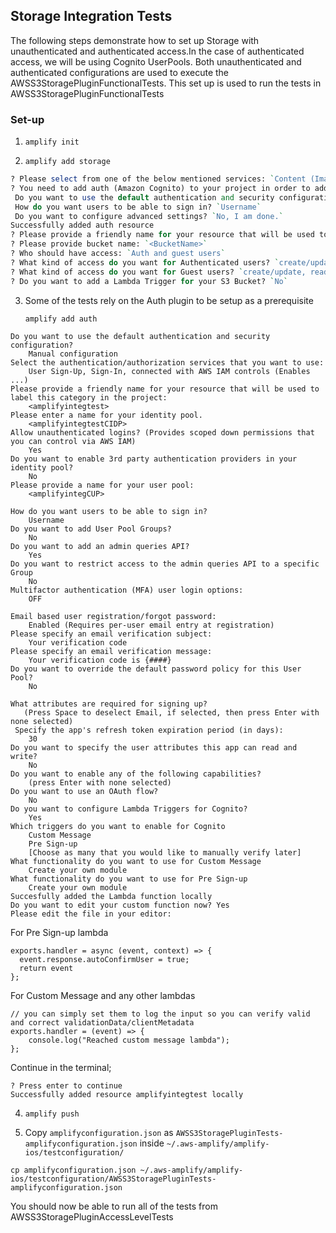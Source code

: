 ## Storage Integration Tests

The following steps demonstrate how to set up Storage with unauthenticated and authenticated access.In the case of authenticated access, we will be using Cognito UserPools. Both unauthenticated and authenticated configurations are used to execute the AWSS3StoragePluginFunctionalTests. This set up is used to run the tests in AWSS3StoragePluginFunctionalTests


### Set-up

1. `amplify init`

2. `amplify add storage`

```perl
? Please select from one of the below mentioned services: `Content (Images, audio, video, etc.)`
? You need to add auth (Amazon Cognito) to your project in order to add storage for user files. Do you want to add auth now? `Yes`
 Do you want to use the default authentication and security configuration? `Default configuration`
 How do you want users to be able to sign in? `Username`
 Do you want to configure advanced settings? `No, I am done.`
Successfully added auth resource
? Please provide a friendly name for your resource that will be used to label this category in the project: `s3f34a5918`
? Please provide bucket name: `<BucketName>`
? Who should have access: `Auth and guest users`
? What kind of access do you want for Authenticated users? `create/update, read, delete`
? What kind of access do you want for Guest users? `create/update, read, delete`
? Do you want to add a Lambda Trigger for your S3 Bucket? `No`
```

3. Some of the tests rely on the Auth plugin to be setup as a prerequisite

    `amplify add auth`

```
Do you want to use the default authentication and security configuration? 
    Manual configuration
Select the authentication/authorization services that you want to use: 
    User Sign-Up, Sign-In, connected with AWS IAM controls (Enables ...)
Please provide a friendly name for your resource that will be used to label this category in the project: 
    <amplifyintegtest>
Please enter a name for your identity pool. 
    <amplifyintegtestCIDP>
Allow unauthenticated logins? (Provides scoped down permissions that you can control via AWS IAM) 
    Yes
Do you want to enable 3rd party authentication providers in your identity pool? 
    No
Please provide a name for your user pool: 
    <amplifyintegCUP>

How do you want users to be able to sign in? 
    Username
Do you want to add User Pool Groups? 
    No
Do you want to add an admin queries API? 
    Yes
Do you want to restrict access to the admin queries API to a specific Group 
    No
Multifactor authentication (MFA) user login options: 
    OFF
 
Email based user registration/forgot password: 
    Enabled (Requires per-user email entry at registration)
Please specify an email verification subject: 
    Your verification code
Please specify an email verification message: 
    Your verification code is {####}
Do you want to override the default password policy for this User Pool? 
    No
 
What attributes are required for signing up? 
   (Press Space to deselect Email, if selected, then press Enter with none selected)
 Specify the app's refresh token expiration period (in days): 
    30
Do you want to specify the user attributes this app can read and write? 
    No
Do you want to enable any of the following capabilities?
    (press Enter with none selected)
Do you want to use an OAuth flow? 
    No
Do you want to configure Lambda Triggers for Cognito? 
    Yes
Which triggers do you want to enable for Cognito
    Custom Message
    Pre Sign-up
    [Choose as many that you would like to manually verify later]
What functionality do you want to use for Custom Message
    Create your own module
What functionality do you want to use for Pre Sign-up 
    Create your own module
Succesfully added the Lambda function locally
Do you want to edit your custom function now? Yes
Please edit the file in your editor: 
```

For Pre Sign-up lambda

```
exports.handler = async (event, context) => {
  event.response.autoConfirmUser = true;
  return event
};
```

For Custom Message and any other lambdas

```
// you can simply set them to log the input so you can verify valid and correct validationData/clientMetadata
exports.handler = (event) => {
    console.log("Reached custom message lambda"); 
};
```

Continue in the terminal;

```
? Press enter to continue
Successfully added resource amplifyintegtest locally
```

4. `amplify push`


5. Copy `amplifyconfiguration.json` as `AWSS3StoragePluginTests-amplifyconfiguration.json` inside `~/.aws-amplify/amplify-ios/testconfiguration/`

```
cp amplifyconfiguration.json ~/.aws-amplify/amplify-ios/testconfiguration/AWSS3StoragePluginTests-amplifyconfiguration.json
```

You should now be able to run all of the tests from AWSS3StoragePluginAccessLevelTests 
